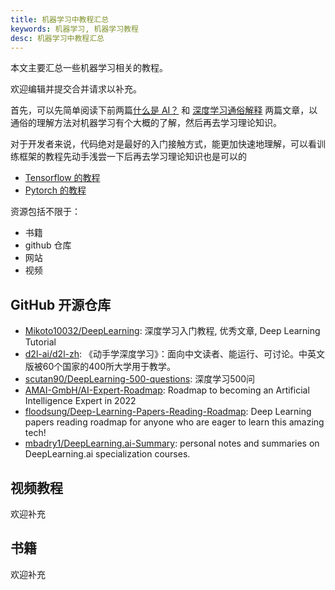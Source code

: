 ```yaml
---
title: 机器学习中教程汇总
keywords: 机器学习, 机器学习教程
desc: 机器学习中教程汇总
---
```



本文主要汇总一些机器学习相关的教程。

欢迎编辑并提交合并请求以补充。


首先，可以先简单阅读下前两篇[什么是 AI？](./what_is_ai.md) 和 [深度学习通俗解释](./dnn_basic.md) 两篇文章，以通俗的理解方法对机器学习有个大概的了解，然后再去学习理论知识。

对于开发者来说，代码绝对是最好的入门接触方式，能更加快速地理解，可以看训练框架的教程先动手浅尝一下后再去学习理论知识也是可以的
* [Tensorflow 的教程](https://www.tensorflow.org/tutorials)
* [Pytorch 的教程](https://pytorch.org/tutorials/)


资源包括不限于：
* 书籍
* github 仓库
* 网站
* 视频

## GitHub 开源仓库

* [Mikoto10032/DeepLearning](https://github.com/Mikoto10032/DeepLearning): 深度学习入门教程, 优秀文章, Deep Learning Tutorial
* [d2l-ai/d2l-zh](https://github.com/d2l-ai/d2l-zh): 《动手学深度学习》：面向中文读者、能运行、可讨论。中英文版被60个国家的400所大学用于教学。
* [scutan90/DeepLearning-500-questions](https://github.com/scutan90/DeepLearning-500-questions): 深度学习500问
* [AMAI-GmbH/AI-Expert-Roadmap](https://github.com/AMAI-GmbH/AI-Expert-Roadmap): Roadmap to becoming an Artificial Intelligence Expert in 2022
* [floodsung/Deep-Learning-Papers-Reading-Roadmap](https://github.com/floodsung/Deep-Learning-Papers-Reading-Roadmap): Deep Learning papers reading roadmap for anyone who are eager to learn this amazing tech!
* [mbadry1/DeepLearning.ai-Summary](https://github.com/mbadry1/DeepLearning.ai-Summary): personal notes and summaries on DeepLearning.ai specialization courses.

## 视频教程

欢迎补充

## 书籍

欢迎补充








